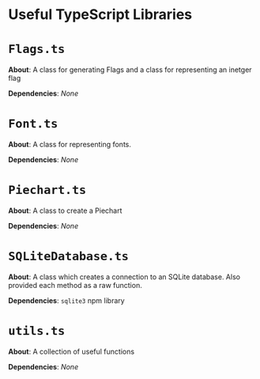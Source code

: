 # Useful TypeScript Libraries

# `Flags.ts`
**About**: A class for generating Flags and a class for representing an inetger flag

**Dependencies**: *None*

# `Font.ts`
**About**: A class for representing fonts.

**Dependencies**: *None*

# `Piechart.ts`
**About**: A class to create a Piechart

**Dependencies**: *None*

# `SQLiteDatabase.ts`
**About**: A class which creates a connection to an SQLite database. Also provided each method as a raw function.

**Dependencies**: `sqlite3` npm library

# `utils.ts`
**About**: A collection of useful functions

**Dependencies**: *None*